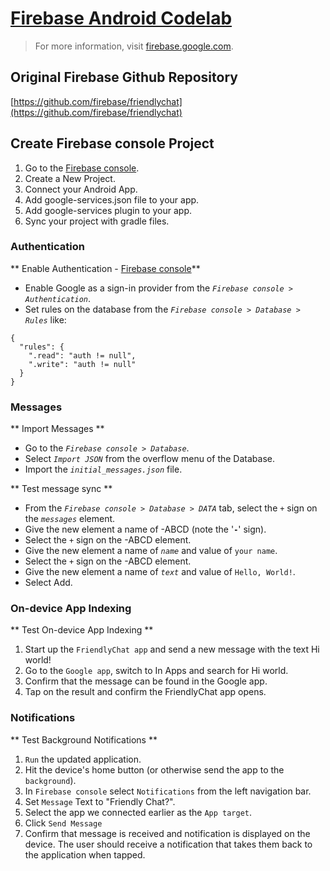 # [Firebase Android Codelab](https://codelabs.developers.google.com/codelabs/firebase-android/#0)

> For more information, visit [firebase.google.com](https://firebase.google.com/).

## Original Firebase Github Repository

[https://github.com/firebase/friendlychat](https://github.com/firebase/friendlychat)

## Create Firebase console Project

1. Go to the [Firebase console](https://console.firebase.google.com/).
2. Create a New Project.
3. Connect your Android App.
4. Add google-services.json file to your app.
5. Add google-services plugin to your app.
6. Sync your project with gradle files.

### Authentication

** Enable Authentication - [Firebase console](https://console.firebase.google.com/)**

- Enable Google as a sign-in provider from the _`Firebase console > Authentication`_.
- Set rules on the database from the _`Firebase console > Database > Rules`_ like: 
``` 
{
  "rules": {
    ".read": "auth != null",
    ".write": "auth != null"
  }
}
```

### Messages

** Import Messages **

- Go to the _`Firebase console > Database`_.
- Select _`Import JSON`_ from the overflow menu of the Database.
- Import the _`initial_messages.json`_ file.

** Test message sync **

- From the _`Firebase console > Database > DATA`_ tab, select the _`+`_ sign on the _`messages`_ element.
- Give the new element a name of -ABCD (note the '**`-`**' sign).
- Select the _`+`_ sign on the -ABCD element.
- Give the new element a name of _`name`_ and value of `your name`.
- Select the _`+`_ sign on the -ABCD element.
- Give the new element a name of _`text`_ and value of `Hello, World!`.
- Select Add. 

### On-device App Indexing

** Test On-device App Indexing **

1. Start up the `FriendlyChat app` and send a new message with the text Hi world!
2. Go to the `Google app`, switch to In Apps and search for Hi world.
3. Confirm that the message can be found in the Google app.
4. Tap on the result and confirm the FriendlyChat app opens.

### Notifications

** Test Background Notifications **

1. `Run` the updated application.
2. Hit the device's home button (or otherwise send the app to the `background`).
4. In `Firebase console` select `Notifications` from the left navigation bar.
5. Set `Message` Text to "Friendly Chat?".
6. Select the app we connected earlier as the `App target`.
7. Click `Send Message`
8. Confirm that message is received and notification is displayed on the device. The user should receive a notification that takes them back to the application when tapped.
